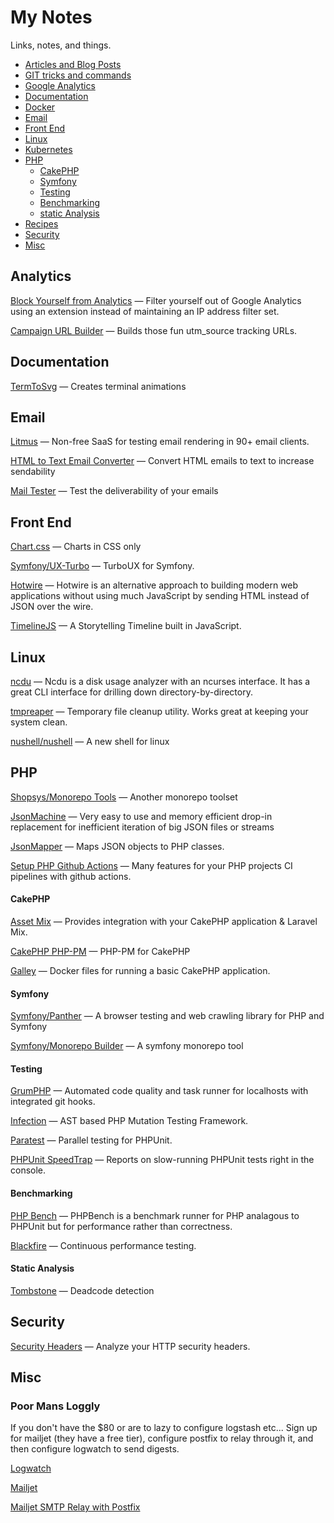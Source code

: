 # My Notes

Links, notes, and things.

- [Articles and Blog Posts](articles.md)
- [GIT tricks and commands](git.md)
- [Google Analytics](#analytics)
- [Documentation](#documentation)
- [Docker](docker.md)
- [Email](#email)
- [Front End](#front-end)
- [Linux](#linux)
- [Kubernetes](k8s.md)
- [PHP](#php)
  - [CakePHP](#cakephp)
  - [Symfony](#symfony)
  - [Testing](#testing)
  - [Benchmarking](#benchmarking)
  - [static Analysis](#Static-analysis)
- [Recipes](recipes.md)
- [Security](#security)
- [Misc](#misc)

## Analytics

[Block Yourself from Analytics](https://chrome.google.com/webstore/detail/block-yourself-from-analy/fadgflmigmogfionelcpalhohefbnehm?hl=en) — Filter yourself out of Google Analytics using an extension instead of maintaining an IP address filter set. 

[Campaign URL Builder](https://ga-dev-tools.appspot.com/campaign-url-builder/) — Builds those fun utm_source tracking URLs.

## Documentation

[TermToSvg](https://github.com/nbedos/termtosvg) — Creates terminal animations

## Email

[Litmus](https://litmus.com/) — Non-free SaaS for testing email rendering in 90+ email clients.

[HTML to Text Email Converter](https://templates.mailchimp.com/resources/html-to-text/) — Convert HTML emails to text to increase sendability

[Mail Tester](https://www.mail-tester.com/) — Test the deliverability of your emails

## Front End

[Chart.css](https://github.com/ChartsCSS/charts.css) — Charts in CSS only

[Symfony/UX-Turbo](https://github.com/symfony/ux-turbo) — TurboUX for Symfony.

[Hotwire](https://hotwire.dev/) — Hotwire is an alternative approach to building modern web applications without using much JavaScript by sending HTML instead of JSON over the wire.

[TimelineJS](https://github.com/NUKnightLab/TimelineJS) — A Storytelling Timeline built in JavaScript.

## Linux

[ncdu](https://dev.yorhel.nl/ncdu) — Ncdu is a disk usage analyzer with an ncurses interface. It has a great CLI interface for drilling down directory-by-directory.

[tmpreaper](http://manpages.ubuntu.com/manpages/bionic/man8/tmpreaper.8.html) — Temporary file cleanup utility. Works great at keeping your system clean.

[nushell/nushell](https://github.com/nushell/nushell) — A new shell for linux

## PHP

[Shopsys/Monorepo Tools](https://github.com/shopsys/monorepo-tools) — Another monorepo toolset

[JsonMachine](https://github.com/halaxa/json-machine) — Very easy to use and memory efficient drop-in replacement for inefficient iteration of big JSON files or streams

[JsonMapper](https://github.com/JsonMapper/JsonMapper) — Maps JSON objects to PHP classes.

[Setup PHP Github Actions](https://github.com/shivammathur/setup-php) — Many features for your PHP projects CI pipelines with github actions.

#### CakePHP

[Asset Mix](https://github.com/ishanvyas22/asset-mix) — Provides integration with your CakePHP application & Laravel Mix.

[CakePHP PHP-PM](https://github.com/CakeDC/cakephp-phppm) — PHP-PM for CakePHP

[Galley](https://gitlab.com/amayer5125/galley) — Docker files for running a basic CakePHP application.

#### Symfony

[Symfony/Panther](https://github.com/symfony/panther) — A browser testing and web crawling library for PHP and Symfony

[Symfony/Monorepo Builder](https://github.com/symplify/monorepo-builder) — A symfony monorepo tool

#### Testing

[GrumPHP](https://github.com/phpro/grumphp) — Automated code quality and task runner for localhosts with integrated git hooks. 

[Infection](https://github.com/infection/infection) — AST based PHP Mutation Testing Framework.

[Paratest](https://github.com/paratestphp/paratest) — Parallel testing for PHPUnit.

[PHPUnit SpeedTrap](https://github.com/johnkary/phpunit-speedtrap) — Reports on slow-running PHPUnit tests right in the console.

#### Benchmarking

[PHP Bench](https://github.com/phpbench/phpbench) — PHPBench is a benchmark runner for PHP analagous to PHPUnit but for performance rather than correctness.

[Blackfire](https://www.blackfire.io/) — Continuous performance testing.

#### Static Analysis

[Tombstone](https://github.com/scheb/tombstone) — Deadcode detection

## Security

[Security Headers](https://securityheaders.com/) — Analyze your HTTP security headers.

## Misc

### Poor Mans Loggly

If you don't have the $80 or are to lazy to configure logstash etc... Sign up for mailjet (they have a free tier), configure postfix to relay through it, and then configure logwatch to send digests.

[Logwatch](https://www.digitalocean.com/community/tutorials/how-to-install-and-use-logwatch-log-analyzer-and-reporter-on-a-vps)

[Mailjet](https://www.mailjet.com/)

[Mailjet SMTP Relay with Postfix](https://www.linuxbabe.com/mail-server/postfix-smtp-relay)
